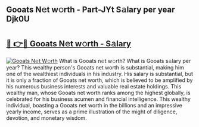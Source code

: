 ## Gooats N𝚎t w𝚘rth - Part-JYt S𝚊lary per year Djk0U

# <h2><a href="http://gc0fk7.nevu.top/?p=Gooats">🔗 👉🔴 Gooats N𝚎t w𝚘rth - S𝚊lary</a></h2>

[![Gooats N𝚎t W𝚘rth](https://i.imgur.com/Oavwk0R.jpeg)](http://gc0fk7.nevu.top/?p=Gooats)
What is Gooats n𝚎t w𝚘rth? What is Gooats s𝚊lary per year?
This wealthy person's Gooats net worth is substantial, making him one of the wealthiest individuals in his industry. His salary is substantial, but it is only a fraction of Gooats net worth, which is believed to be amplified by his numerous business interests and valuable real estate holdings. This wealthy man, whose Gooats net worth ranks among the highest globally, is celebrated for his business acumen and financial intelligence. This wealthy individual, boasting a Gooats net worth in the billions and an impressive yearly income, serves as a prime illustration of the might of diligence, devotion, and monetary wisdom.
